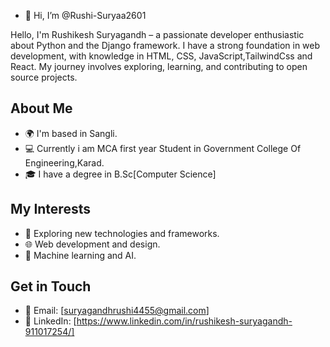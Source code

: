 - 👋 Hi, I’m @Rushi-Suryaa2601

Hello, I'm  Rushikesh Suryagandh – a passionate developer enthusiastic about Python and the Django framework. I have a strong foundation in web development, with knowledge in HTML, CSS, JavaScript,TailwindCss and React. My journey involves exploring, learning, and contributing to open source projects.


## About Me

- 🌍 I'm based in  Sangli.
- 💻 Currently  i am  MCA first year Student in Government College Of Engineering,Karad.
- 🎓 I have a degree in B.Sc[Computer Science]

## My Interests

- 🚀 Exploring new technologies and frameworks.
- 🌐 Web development and design.
- 🤖 Machine learning and AI.


## Get in Touch

- 📧 Email: [suryagandhrushi4455@gmail.com]
- 💼 LinkedIn: [https://www.linkedin.com/in/rushikesh-suryagandh-911017254/]


